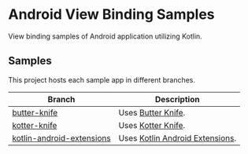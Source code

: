 # Android View Binding Samples

View binding samples of Android application utilizing Kotlin.

## Samples

This project hosts each sample app in different branches.

| Branch | Description |
| --- | --- |
| [butter-knife](https://github.com/kafumi/android-view-binding-samples/tree/butter-knife) | Uses [Butter Knife](http://jakewharton.github.io/butterknife/). |
| [kotter-knife](https://github.com/kafumi/android-view-binding-samples/tree/kotter-knife) | Uses [Kotter Knife](https://github.com/JakeWharton/kotterknife). |
| [kotlin-android-extensions](https://github.com/kafumi/android-view-binding-samples/tree/kotlin-android-extensions) | Uses [Kotlin Android Extensions](https://kotlinlang.org/docs/tutorials/android-plugin.html). |
